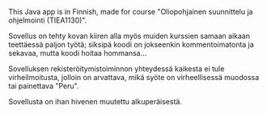 This Java app is in Finnish, made for course "Oliopohjainen suunnittelu ja ohjelmointi (TIEA1130)".

Sovellus on tehty kovan kiiren alla myös muiden kurssien samaan aikaan teettäessä paljon työtä;
siksipä koodi on jokseenkin kommentoimatonta ja sekavaa, mutta koodi hoitaa hommansa...

Sovelluksen rekisteröitymistoiminnon yhteydessä kaikesta ei tule virheilmoitusta,
jolloin on arvattava, mikä syöte on virheellisessä muodossa tai painettava
"Peru".

Sovellusta on ihan hivenen muutettu alkuperäisestä.